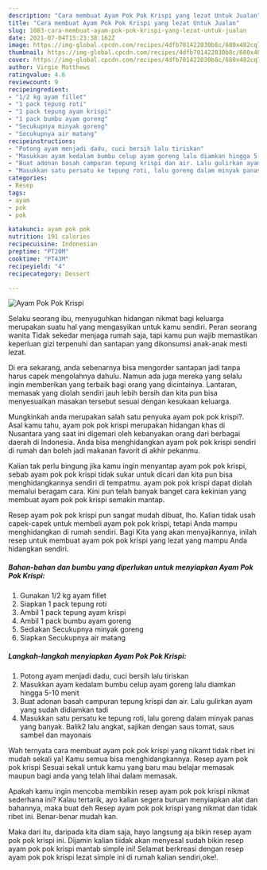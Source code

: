 ```yaml
---
description: "Cara membuat Ayam Pok Pok Krispi yang lezat Untuk Jualan"
title: "Cara membuat Ayam Pok Pok Krispi yang lezat Untuk Jualan"
slug: 1083-cara-membuat-ayam-pok-pok-krispi-yang-lezat-untuk-jualan
date: 2021-07-04T15:23:38.162Z
image: https://img-global.cpcdn.com/recipes/4dfb701422030b8c/680x482cq70/ayam-pok-pok-krispi-foto-resep-utama.jpg
thumbnail: https://img-global.cpcdn.com/recipes/4dfb701422030b8c/680x482cq70/ayam-pok-pok-krispi-foto-resep-utama.jpg
cover: https://img-global.cpcdn.com/recipes/4dfb701422030b8c/680x482cq70/ayam-pok-pok-krispi-foto-resep-utama.jpg
author: Virgie Matthews
ratingvalue: 4.6
reviewcount: 9
recipeingredient:
- "1/2 kg ayam fillet"
- "1 pack tepung roti"
- "1 pack tepung ayam krispi"
- "1 pack bumbu ayam goreng"
- "Secukupnya minyak goreng"
- "Secukupnya air matang"
recipeinstructions:
- "Potong ayam menjadi dadu, cuci bersih lalu tiriskan"
- "Masukkan ayam kedalam bumbu celup ayam goreng lalu diamkan hingga 5-10 menit"
- "Buat adonan basah campuran tepung krispi dan air. Lalu gulirkan ayam yang sudah didiamkan tadi"
- "Masukkan satu persatu ke tepung roti, lalu goreng dalam minyak panas yang banyak. Balik2 lalu angkat, sajikan dengan saus tomat, saus sambel dan mayonais"
categories:
- Resep
tags:
- ayam
- pok
- pok

katakunci: ayam pok pok 
nutrition: 191 calories
recipecuisine: Indonesian
preptime: "PT20M"
cooktime: "PT43M"
recipeyield: "4"
recipecategory: Dessert

---
```



![Ayam Pok Pok Krispi](https://img-global.cpcdn.com/recipes/4dfb701422030b8c/680x482cq70/ayam-pok-pok-krispi-foto-resep-utama.jpg)

Selaku seorang ibu, menyuguhkan hidangan nikmat bagi keluarga merupakan suatu hal yang mengasyikan untuk kamu sendiri. Peran seorang  wanita Tidak sekedar menjaga rumah saja, tapi kamu pun wajib memastikan keperluan gizi terpenuhi dan santapan yang dikonsumsi anak-anak mesti lezat.

Di era  sekarang, anda sebenarnya bisa mengorder santapan jadi tanpa harus capek mengolahnya dahulu. Namun ada juga mereka yang selalu ingin memberikan yang terbaik bagi orang yang dicintainya. Lantaran, memasak yang diolah sendiri jauh lebih bersih dan kita pun bisa menyesuaikan masakan tersebut sesuai dengan kesukaan keluarga. 



Mungkinkah anda merupakan salah satu penyuka ayam pok pok krispi?. Asal kamu tahu, ayam pok pok krispi merupakan hidangan khas di Nusantara yang saat ini digemari oleh kebanyakan orang dari berbagai daerah di Indonesia. Anda bisa menghidangkan ayam pok pok krispi sendiri di rumah dan boleh jadi makanan favorit di akhir pekanmu.

Kalian tak perlu bingung jika kamu ingin menyantap ayam pok pok krispi, sebab ayam pok pok krispi tidak sukar untuk dicari dan kita pun bisa menghidangkannya sendiri di tempatmu. ayam pok pok krispi dapat diolah memalui beragam cara. Kini pun telah banyak banget cara kekinian yang membuat ayam pok pok krispi semakin mantap.

Resep ayam pok pok krispi pun sangat mudah dibuat, lho. Kalian tidak usah capek-capek untuk membeli ayam pok pok krispi, tetapi Anda mampu menghidangkan di rumah sendiri. Bagi Kita yang akan menyajikannya, inilah resep untuk membuat ayam pok pok krispi yang lezat yang mampu Anda hidangkan sendiri.

<!--inarticleads1-->

##### Bahan-bahan dan bumbu yang diperlukan untuk menyiapkan Ayam Pok Pok Krispi:

1. Gunakan 1/2 kg ayam fillet
1. Siapkan 1 pack tepung roti
1. Ambil 1 pack tepung ayam krispi
1. Ambil 1 pack bumbu ayam goreng
1. Sediakan Secukupnya minyak goreng
1. Siapkan Secukupnya air matang




<!--inarticleads2-->

##### Langkah-langkah menyiapkan Ayam Pok Pok Krispi:

1. Potong ayam menjadi dadu, cuci bersih lalu tiriskan
1. Masukkan ayam kedalam bumbu celup ayam goreng lalu diamkan hingga 5-10 menit
1. Buat adonan basah campuran tepung krispi dan air. Lalu gulirkan ayam yang sudah didiamkan tadi
1. Masukkan satu persatu ke tepung roti, lalu goreng dalam minyak panas yang banyak. Balik2 lalu angkat, sajikan dengan saus tomat, saus sambel dan mayonais




Wah ternyata cara membuat ayam pok pok krispi yang nikamt tidak ribet ini mudah sekali ya! Kamu semua bisa menghidangkannya. Resep ayam pok pok krispi Sesuai sekali untuk kamu yang baru mau belajar memasak maupun bagi anda yang telah lihai dalam memasak.

Apakah kamu ingin mencoba membikin resep ayam pok pok krispi nikmat sederhana ini? Kalau tertarik, ayo kalian segera buruan menyiapkan alat dan bahannya, maka buat deh Resep ayam pok pok krispi yang nikmat dan tidak ribet ini. Benar-benar mudah kan. 

Maka dari itu, daripada kita diam saja, hayo langsung aja bikin resep ayam pok pok krispi ini. Dijamin kalian tiidak akan menyesal sudah bikin resep ayam pok pok krispi mantab simple ini! Selamat berkreasi dengan resep ayam pok pok krispi lezat simple ini di rumah kalian sendiri,oke!.


